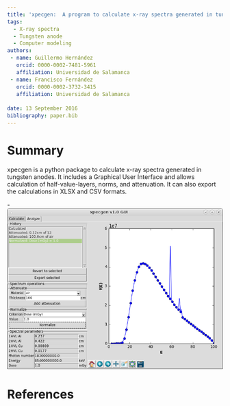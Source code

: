 ```yaml
---
title: 'xpecgen:  A program to calculate x-ray spectra generated in tungsten anodes'
tags:
  - X-ray spectra
  - Tungsten anode
  - Computer modeling
authors:
 - name: Guillermo Hernández
   orcid: 0000-0002-7481-5961
   affiliation: Universidad de Salamanca
 - name: Francisco Fernández
   orcid: 0000-0002-3732-3415
   affiliation: Universidad de Salamanca
  
date: 13 September 2016
bibliography: paper.bib
---
```


# Summary

xpecgen is a python package to calculate x-ray spectra generated in tungsten anodes. It includes a Graphical User Interface and allows calculation of half-value-layers, norms, and attenuation. It can also export the calculations in XLSX and CSV formats.

-![xpecgen GUI.](DemoPlot.png)

# References
